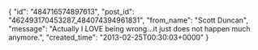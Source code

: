  {
   "id": "484716574897613",
   "post_id": "462493170453287_484074394961831",
   "from_name": "Scott Duncan",
   "message": "Actually I LOVE being wrong...it just does not happen much anymore.",
   "created_time": "2013-02-25T00:30:03+0000"
 }
